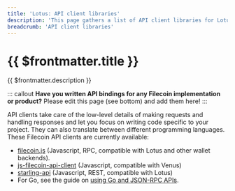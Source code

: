 ```yaml
---
title: 'Lotus: API client libraries'
description: 'This page gathers a list of API client libraries for Lotus that can be used to facilitate integrations against nodes and miners.'
breadcrumb: 'API client libraries'
---
```


# {{ $frontmatter.title }}

{{ $frontmatter.description }}

::: callout
**Have you written API bindings for any Filecoin implementation or product?** Please edit this page (see bottom) and add them here!
:::

API clients take care of the low-level details of making requests and handling responses and let you focus on writing code specific to your project. They can also translate between different programming languages. These Filecoin API clients are currently available:

- [filecoin.js](https://github.com/filecoin-shipyard/filecoin.js) (Javascript, RPC, compatible with Lotus and other wallet backends).
- [js-filecoin-api-client](https://github.com/filecoin-shipyard/js-filecoin-api-client) (Javascript, compatible with Venus)
- [starling-api](https://github.com/smalldata-industries/starling-api) (Javascript, REST, compatible with Lotus)
- For Go, see the guide on [using Go and JSON-RPC APIs](go-json-rpc.md).
